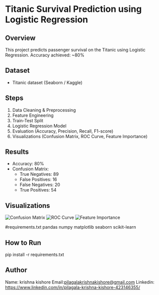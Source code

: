 # Titanic Survival Prediction using Logistic Regression

## Overview
This project predicts passenger survival on the Titanic using Logistic Regression.
Accuracy achieved: ~80%

## Dataset
- Titanic dataset (Seaborn / Kaggle)

## Steps
1. Data Cleaning & Preprocessing
2. Feature Engineering
3. Train-Test Split
4. Logistic Regression Model
5. Evaluation (Accuracy, Precision, Recall, F1-score)
6. Visualizations (Confusion Matrix, ROC Curve, Feature Importance)

## Results
- Accuracy: 80%
- Confusion Matrix:
  - True Negatives: 89
  - False Positives: 16
  - False Negatives: 20
  - True Positives: 54

## Visualizations
![Confusion Matrix](results/confusion_matrix.png)
![ROC Curve](results/roc_curve.png)
![Feature Importance](results/feature_importance.png)

#requirements.txt
pandas 
numpy
matplotlib
seaborn
scikit-learn

## How to Run
pip install -r requirements.txt

## Author
Name: krishna kishore
Email:pilagalakrishnakishore@gmail.com
Linkedin: https://www.linkedin.com/in/pilagala-krishna-kishore-423146355/

